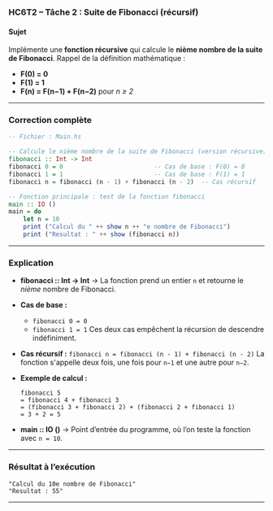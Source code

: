 ### **HC6T2 – Tâche 2 : Suite de Fibonacci (récursif)**

#### **Sujet**

Implémente une **fonction récursive** qui calcule le **nième nombre de la suite de Fibonacci**.
Rappel de la définition mathématique :

* **F(0) = 0**
* **F(1) = 1**
* **F(n) = F(n−1) + F(n−2)** pour *n ≥ 2*

---

### **Correction complète**

```haskell
-- Fichier : Main.hs

-- Calcule le nième nombre de la suite de Fibonacci (version récursive)
fibonacci :: Int -> Int
fibonacci 0 = 0                         -- Cas de base : F(0) = 0
fibonacci 1 = 1                         -- Cas de base : F(1) = 1
fibonacci n = fibonacci (n - 1) + fibonacci (n - 2)  -- Cas récursif

-- Fonction principale : test de la fonction fibonacci
main :: IO ()
main = do
    let n = 10
    print ("Calcul du " ++ show n ++ "e nombre de Fibonacci")
    print ("Resultat : " ++ show (fibonacci n))
```

---

### **Explication**

* **fibonacci :: Int -> Int**
  → La fonction prend un entier `n` et retourne le *nième* nombre de Fibonacci.

* **Cas de base :**

  * `fibonacci 0 = 0`
  * `fibonacci 1 = 1`
    Ces deux cas empêchent la récursion de descendre indéfiniment.

* **Cas récursif :**
  `fibonacci n = fibonacci (n - 1) + fibonacci (n - 2)`
  La fonction s'appelle deux fois, une fois pour `n−1` et une autre pour `n−2`.

* **Exemple de calcul :**

  ```
  fibonacci 5 
  = fibonacci 4 + fibonacci 3
  = (fibonacci 3 + fibonacci 2) + (fibonacci 2 + fibonacci 1)
  = 3 + 2 = 5
  ```

* **main :: IO ()**
  → Point d’entrée du programme, où l’on teste la fonction avec `n = 10`.

---

### **Résultat à l’exécution**

```
"Calcul du 10e nombre de Fibonacci"
"Resultat : 55"
```

---
